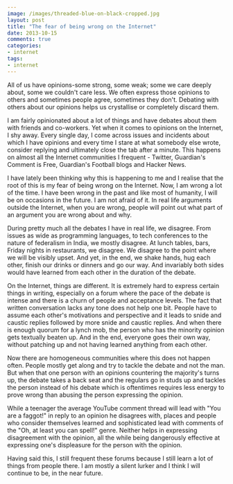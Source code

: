 ```yaml
---
image: /images/threaded-blue-on-black-cropped.jpg
layout: post
title: "The fear of being wrong on the Internet"
date: 2013-10-15
comments: true
categories:
- internet
tags:
- internet
---
```

All of us have opinions-some strong, some weak; some we care deeply about, some we couldn't care less. We often express those opinions to others and sometimes people agree, sometimes they don't. Debating with others about our opinions helps us crystallise or completely discard them.

I am fairly opinionated about a lot of things and have debates about them with friends and co-workers. Yet when it comes to opinions on the Internet, I shy away. Every single day, I come across issues and incidents about which I have opinions and every time I stare at what somebody else wrote, consider replying and ultimately close the tab after a minute. This happens on almost all the Internet communities I frequent - Twitter, Guardian's Comment is Free, Guardian's Football blogs and Hacker News.

I have lately been thinking why this is happening to me and I realise that the root of this is my fear of being wrong on the Internet. Now, I am wrong a lot of the time. I have been wrong in the past and like most of humanity, I will be on occasions in the future. I am not afraid of it. In real life arguments outside the Internet, when you are wrong, people will point out what part of an argument you are wrong about and why.

During pretty much all the debates I have in real life, we disagree. From issues as wide as programming languages, to tech conferences to the nature of federalism in India, we mostly disagree. At lunch tables, bars, Friday nights in restaurants, we disagree. We disagree to the point where we will be visibly upset. And yet, in the end, we shake hands, hug each other, finish our drinks or dinners and go our way. And invariably both sides would have learned from each other in the duration of the debate.

On the Internet, things are different. It is extremely hard to express certain things in writing, especially on a forum where the pace of the debate is intense and there is a churn of people and acceptance levels. The fact that written conversation lacks any tone does not help one bit. People have to assume each other's motivations and perspective and it leads to snide and caustic replies followed by more snide and caustic replies. And when there is enough quorum for a lynch mob, the person who has the minority opinion gets textually beaten up. And in the end, everyone goes their own way, without patching up and not having learned anything from each other.

Now there are homogeneous communities where this does not happen often. People mostly get along and try to tackle the debate and not the man. But when that one person with an opinions countering the majority's turns up, the debate takes a back seat and the regulars go in studs up and tackles the person instead of his debate which is oftentimes requires less energy to prove wrong than abusing the person expressing the opinion.

While a teenager the average YouTube comment thread will lead with "You are a faggot!" in reply to an opinion he disagrees with, places and people who consider themselves learned and sophisticated lead with comments of the "Oh, at least you can spell!" genre. Neither helps in expressing disagreement with the opinion, all the while being dangerously effective at expressing one's displeasure for the person with the opinion.

Having said this, I still frequent these forums because I still learn a lot of things from people there. I am mostly a silent lurker and I think I will continue to be, in the near future.